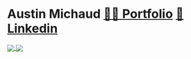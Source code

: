 # Austin Michaud [👨‍💻 Portfolio](https://foobar404.dev) [👥 Linkedin](https://www.linkedin.com/in/austin-michaud-9b25aa141/)

<a href="https://github.com/anuraghazra/github-readme-stats">
  <img align="center" src="https://github-readme-stats.vercel.app/api?username=foobar404&count_private=true&show_icons=true&include_all_commits=true&hide_border=true&hide_title=true" />
</a>

<a href="https://github.com/anuraghazra/github-readme-stats">
  <img align="center" src="https://github-readme-stats.vercel.app/api/top-langs/?username=foobar404&langs_count=6&hide_title=true&hide_border=true&layout=compact" />
</a>


  

